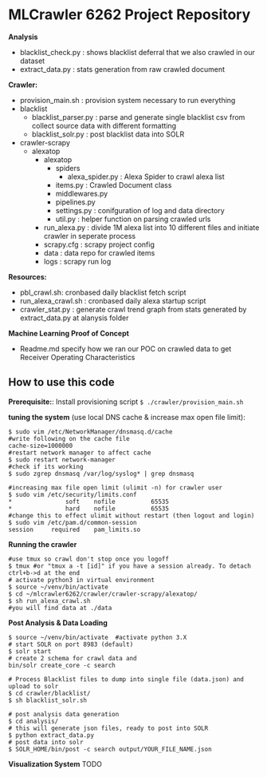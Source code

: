<h1> MLCrawler 6262 Project Repository </h1>

**Analysis**
 - blacklist_check.py : shows blacklist deferral that we also crawled in our dataset
 - extract_data.py : stats generation from raw crawled document

**Crawler:**
- provision_main.sh : provision system necessary to run everything
- blacklist
    - blacklist_parser.py : parse and generate single blacklist csv from collect source data with different formatting
    - blacklist_solr.py : post blacklist data into SOLR
- crawler-scrapy
  - alexatop
    - alexatop
      - spiders
        - alexa_spider.py : Alexa Spider to crawl alexa list
      - items.py : Crawled Document class
      - middlewares.py
      - pipelines.py
      - settings.py : conifguration of log and data directory
      - util.py : helper function on parsing crawled urls
    - run_alexa.py : divide 1M alexa list into 10 different files and initiate crawler in seperate process
    - scrapy.cfg : scrapy project config
    - data : data repo for crawled items
    - logs : scrapy run log

**Resources:**
  - pbl_crawl.sh: cronbased daily blacklist fetch script
  - run_alexa_crawl.sh : cronbased daily alexa startup script
  - crawler_stat.py : generate crawl trend graph from stats generated by extract_data.py at alanysis folder

**Machine Learning Proof of Concept**
  - Readme.md specify how we ran our POC on crawled data to get Receiver Operating Characteristics

<h2> How to use this code </h2>

**Prerequisite:**: 
Install provisioning script
```$ ./crawler/provision_main.sh```

**tuning the system** (use local DNS cache & increase max open file limit):
```## configuring dnsmasq for dns caching
$ sudo vim /etc/NetworkManager/dnsmasq.d/cache
#write following on the cache file
cache-size=1000000
#restart network manager to affect cache
$ sudo restart network-manager
#check if its working
$ sudo zgrep dnsmasq /var/log/syslog* | grep dnsmasq

#increasing max file open limit (ulimit -n) for crawler user
$ sudo vim /etc/security/limits.conf
*               soft    nofile          65535
*               hard    nofile          65535
#change this to effect ulimit without restart (then logout and login)
$ sudo vim /etc/pam.d/common-session
session     required    pam_limits.so
```

**Running the crawler**
```
#use tmux so crawl don't stop once you logoff
$ tmux #or "tmux a -t [id]" if you have a session already. To detach ctrl+b->d at the end
# activate python3 in virtual environment
$ source ~/venv/bin/activate 
$ cd ~/mlcrawler6262/crawler/crawler-scrapy/alexatop/
$ sh run_alexa_crawl.sh
#you will find data at ./data
```
**Post Analysis & Data Loading**
```
$ source ~/venv/bin/activate  #activate python 3.X
# start SOLR on port 8983 (default)
$ solr start
# create 2 schema for crawl data and 
bin/solr create_core -c search

# Process Blacklist files to dump into single file (data.json) and upload to solr
$ cd crawler/blacklist/
$ sh blacklist_solr.sh

# post analysis data generation
$ cd analysis/
# this will generate json files, ready to post into SOLR
$ python extract_data.py
# post data into solr
$ SOLR_HOME/bin/post -c search output/YOUR_FILE_NAME.json
```
**Visualization System**
TODO
